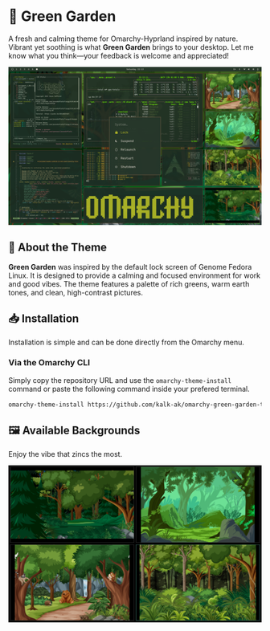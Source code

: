 # 🌳 Green Garden

A fresh and calming theme for Omarchy-Hyprland inspired by nature. Vibrant yet soothing is what **Green Garden** brings to your desktop. Let me know what you think—your feedback is welcome and appreciated! 


![Green Garden Theme Screenshot](https://raw.githubusercontent.com/kalk-ak/Stash/master/Omarchy-Green-Garden-Images/omarchy-lush-green.png)

## 🌿 About the Theme

**Green Garden** was inspired by the default lock screen of Genome Fedora Linux. It is designed to provide a calming and focused environment for work and good vibes. The theme features a palette of rich greens, warm earth tones, and clean, high-contrast pictures.


## 📥 Installation

Installation is simple and can be done directly from the Omarchy menu.

### Via the Omarchy CLI

Simply copy the repository URL and use the `omarchy-theme-install` command or paste the following command inside your prefered terminal.

```bash
omarchy-theme-install https://github.com/kalk-ak/omarchy-green-garden-theme
```



## 🖼️ Available Backgrounds
Enjoy the vibe that zincs the most.

![Green Garden Theme Screenshot](https://raw.githubusercontent.com/kalk-ak/Stash/master/Omarchy-Green-Garden-Images/background.png)
